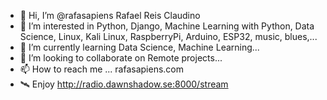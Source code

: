 - 👋 Hi, I’m @rafasapiens Rafael Reis Claudino
- 👀 I’m interested in Python, Django, Machine Learning with Python, Data Science, Linux, Kali Linux, RaspberryPi, Arduino, ESP32, music, blues,...
- 🌱 I’m currently learning Data Science, Machine Learning...
- 💞️ I’m looking to collaborate on Remote projects...
- 📫 How to reach me ... rafasapiens.com
- 🛰 Enjoy http://radio.dawnshadow.se:8000/stream
<!---
rafasapiens/rafasapiens is a ✨ special ✨ repository because its `README.md` (this file) appears on your GitHub profile.
You can click the Preview link to take a look at your changes.
--->
